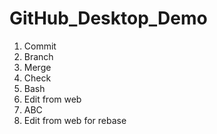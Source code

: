 # GitHub_Desktop_Demo

1. Commit
2. Branch
3. Merge
4. Check
5. Bash
6. Edit from web
7. ABC
8. Edit from web for rebase
